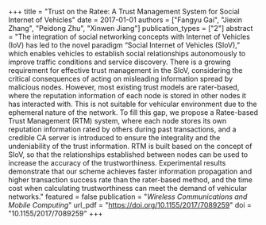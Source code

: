 +++
title = "Trust on the Ratee: A Trust Management System for Social Internet of Vehicles"
date = 2017-01-01
authors = ["Fangyu Gai", "Jiexin Zhang", "Peidong Zhu", "Xinwen Jiang"]
publication_types = ["2"]
abstract = "The integration of social networking concepts with Internet of Vehicles (IoV) has led to the novel paradigm “Social Internet of Vehicles (SIoV),” which enables vehicles to establish social relationships autonomously to improve traffic conditions and service discovery. There is a growing requirement for effective trust management in the SIoV, considering the critical consequences of acting on misleading information spread by malicious nodes. However, most existing trust models are rater-based, where the reputation information of each node is stored in other nodes it has interacted with. This is not suitable for vehicular environment due to the ephemeral nature of the network. To fill this gap, we propose a Ratee-based Trust Management (RTM) system, where each node stores its own reputation information rated by others during past transactions, and a credible CA server is introduced to ensure the integrality and the undeniability of the trust information. RTM is built based on the concept of SIoV, so that the relationships established between nodes can be used to increase the accuracy of the trustworthiness. Experimental results demonstrate that our scheme achieves faster information propagation and higher transaction success rate than the rater-based method, and the time cost when calculating trustworthiness can meet the demand of vehicular networks."
featured = false
publication = "*Wireless Communications and Mobile Computing*"
url_pdf = "https://doi.org/10.1155/2017/7089259"
doi = "10.1155/2017/7089259"
+++

